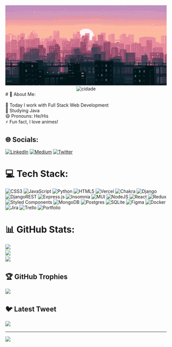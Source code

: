 <div align="center">
 <img align="center" alt="cidade" height="250" width="100%" src="https://github.com/everton754/everton754/blob/main/pixel-city-chill.gif">
</div>
<div align="center">
 <img align="center" alt="cidade" height="50" width="435" src="https://readme-typing-svg.herokuapp.com?font=Roboto&pause=1000&color=06141A&center=true&width=435&lines=Hi!+I'm+Everton+Santos%2C+a+Web+Developer.">
</div>
# 💫 About Me: <br>
<br>
🔭 Today I work with Full Stack Web Development<br>🌱 Studying Java<br>😄 Pronouns: He/His<br>⚡ Fun fact, I love animes! <br>


## 🌐 Socials:
[![LinkedIn](https://img.shields.io/badge/LinkedIn-%230077B5.svg?logo=linkedin&logoColor=white)](https://linkedin.com/in/https://www.linkedin.com/in/evert0n-sant0s/) [![Medium](https://img.shields.io/badge/Medium-12100E?logo=medium&logoColor=white)](https://medium.com/@https://medium.com/@bio.e.s.o) [![Twitter](https://img.shields.io/badge/Twitter-%231DA1F2.svg?logo=Twitter&logoColor=white)](https://twitter.com/https://twitter.com/L0rdK) 

# 💻 Tech Stack:
![CSS3](https://img.shields.io/badge/css3-%231572B6.svg?style=for-the-badge&logo=css3&logoColor=white) ![JavaScript](https://img.shields.io/badge/javascript-%23323330.svg?style=for-the-badge&logo=javascript&logoColor=%23F7DF1E) ![Python](https://img.shields.io/badge/python-3670A0?style=for-the-badge&logo=python&logoColor=ffdd54) ![HTML5](https://img.shields.io/badge/html5-%23E34F26.svg?style=for-the-badge&logo=html5&logoColor=white) ![Vercel](https://img.shields.io/badge/vercel-%23000000.svg?style=for-the-badge&logo=vercel&logoColor=white) ![Chakra](https://img.shields.io/badge/chakra-%234ED1C5.svg?style=for-the-badge&logo=chakraui&logoColor=white) ![Django](https://img.shields.io/badge/django-%23092E20.svg?style=for-the-badge&logo=django&logoColor=white) ![DjangoREST](https://img.shields.io/badge/DJANGO-REST-ff1709?style=for-the-badge&logo=django&logoColor=white&color=ff1709&labelColor=gray) ![Express.js](https://img.shields.io/badge/express.js-%23404d59.svg?style=for-the-badge&logo=express&logoColor=%2361DAFB) ![Insomnia](https://img.shields.io/badge/Insomnia-black?style=for-the-badge&logo=insomnia&logoColor=5849BE) ![MUI](https://img.shields.io/badge/MUI-%230081CB.svg?style=for-the-badge&logo=material-ui&logoColor=white) ![NodeJS](https://img.shields.io/badge/node.js-6DA55F?style=for-the-badge&logo=node.js&logoColor=white) ![React](https://img.shields.io/badge/react-%2320232a.svg?style=for-the-badge&logo=react&logoColor=%2361DAFB) ![Redux](https://img.shields.io/badge/redux-%23593d88.svg?style=for-the-badge&logo=redux&logoColor=white) ![Styled Components](https://img.shields.io/badge/styled--components-DB7093?style=for-the-badge&logo=styled-components&logoColor=white) ![MongoDB](https://img.shields.io/badge/MongoDB-%234ea94b.svg?style=for-the-badge&logo=mongodb&logoColor=white) ![Postgres](https://img.shields.io/badge/postgres-%23316192.svg?style=for-the-badge&logo=postgresql&logoColor=white) ![SQLite](https://img.shields.io/badge/sqlite-%2307405e.svg?style=for-the-badge&logo=sqlite&logoColor=white) 	![Figma](https://img.shields.io/badge/figma-%23F24E1E.svg?style=for-the-badge&logo=figma&logoColor=white) ![Docker](https://img.shields.io/badge/docker-%230db7ed.svg?style=for-the-badge&logo=docker&logoColor=white) ![Jira](https://img.shields.io/badge/jira-%230A0FFF.svg?style=for-the-badge&logo=jira&logoColor=white) ![Trello](https://img.shields.io/badge/Trello-%23026AA7.svg?style=for-the-badge&logo=Trello&logoColor=white) ![Portfolio](https://img.shields.io/badge/Portfolio-%23000000.svg?style=for-the-badge&logo=firefox&logoColor=#FF7139)
# 📊 GitHub Stats:
![](https://github-readme-stats-git-masterrstaa-rickstaa.vercel.app/api?username=everton754&theme=radical&hide_border=false&include_all_commits=true&count_private=false)<br/>
![](https://github-readme-streak-stats.herokuapp.com/?user=everton754&theme=radical&hide_border=false)<br/>
![](https://github-readme-stats-git-masterrstaa-rickstaa.vercel.app/api/top-langs/?username=everton754&theme=radical&hide_border=false&include_all_commits=true&count_private=false&layout=compact)

## 🏆 GitHub Trophies
![](https://github-profile-trophy.vercel.app/?username=everton754&theme=radical&no-frame=false&no-bg=false&margin-w=4)

## 🐦 Latest Tweet
[![](https://gtce.itsvg.in/api?username=https://twitter.com/L0rdK)](https://github.com/VishwaGauravIn/github-twitter-card-embed)

---
[![](https://visitcount.itsvg.in/api?id=everton754&icon=0&color=0)](https://visitcount.itsvg.in)

<!-- Proudly created with GPRM ( https://gprm.itsvg.in ) -->
